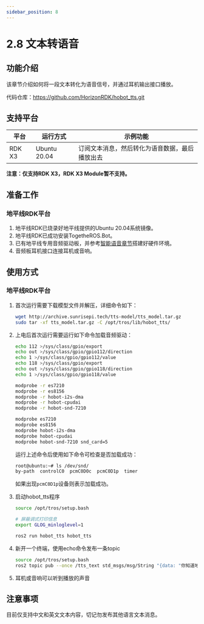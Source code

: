 ```yaml
---
sidebar_position: 8
---
```


# 2.8 文本转语音

## 功能介绍

该章节介绍如何将一段文本转化为语音信号，并通过耳机输出接口播放。

代码仓库：<https://github.com/HorizonRDK/hobot_tts.git>

## 支持平台

| 平台    | 运行方式     | 示例功能                       |
| ------- | ------------ | ------------------------------ |
| RDK X3 | Ubuntu 20.04 | 订阅文本消息，然后转化为语音数据，最后播放出去 |

**注意：仅支持RDK X3，RDK X3 Module暂不支持。**

## 准备工作

### 地平线RDK平台

1. 地平线RDK已烧录好地平线提供的Ubuntu 20.04系统镜像。
2. 地平线RDK已成功安装TogetheROS.Bot。
3. 已有地平线专用音频驱动板，并参考[智能语音章节](../boxs/box_adv#智能语音)搭建好硬件环境。
4. 音频板耳机接口连接耳机或音响。

## 使用方式

### 地平线RDK平台

1. 首次运行需要下载模型文件并解压，详细命令如下：

    ```bash
    wget http://archive.sunrisepi.tech/tts-model/tts_model.tar.gz
    sudo tar -xf tts_model.tar.gz -C /opt/tros/lib/hobot_tts/
    ```

2. 上电后首次运行需要运行如下命令加载音频驱动：

    ```bash
    echo 112 >/sys/class/gpio/export
    echo out >/sys/class/gpio/gpio112/direction
    echo 1 >/sys/class/gpio/gpio112/value
    echo 118 >/sys/class/gpio/export
    echo out >/sys/class/gpio/gpio118/direction
    echo 1 >/sys/class/gpio/gpio118/value

    modprobe -r es7210
    modprobe -r es8156
    modprobe -r hobot-i2s-dma
    modprobe -r hobot-cpudai
    modprobe -r hobot-snd-7210

    modprobe es7210
    modprobe es8156
    modprobe hobot-i2s-dma
    modprobe hobot-cpudai
    modprobe hobot-snd-7210 snd_card=5
    ```

    运行上述命令后使用如下命令可检查是否加载成功：

    ```bash
    root@ubuntu:~# ls /dev/snd/
    by-path  controlC0  pcmC0D0c  pcmC0D1p  timer
    ```

    如果出现`pcmC0D1p`设备则表示加载成功。

3. 启动hobot_tts程序

    ```bash
    source /opt/tros/setup.bash

    # 屏蔽调式打印信息
    export GLOG_minloglevel=1

    ros2 run hobot_tts hobot_tts
    ```

4. 新开一个终端，使用echo命令发布一条topic

   ```bash
   source /opt/tros/setup.bash
   ros2 topic pub --once /tts_text std_msgs/msg/String "{data: "你知道地平线吗？是的，我知道地平线。它是一条从地面延伸到天空的线，它定义了地面和天空之间的分界线。"}"
   ```

5. 耳机或音响可以听到播放的声音

## 注意事项

目前仅支持中文和英文文本内容，切记勿发布其他语言文本消息。
